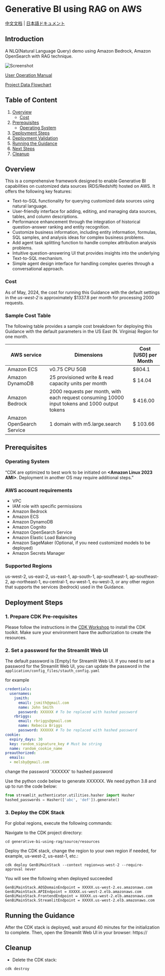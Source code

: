 # Generative BI using RAG on AWS
[中文文档](README_CN.md) | [日本語ドキュメント](README_JP.md)

## Introduction

A NLQ(Natural Language Query) demo using Amazon Bedrock, Amazon OpenSearch with RAG technique.

![Screenshot](./assets/aws-architecture.png)

[User Operation Manual](https://github.com/aws-samples/generative-bi-using-rag/wiki/%E7%94%A8%E6%88%B7%E6%93%8D%E4%BD%9C%E6%89%8B%E5%86%8C)

[Project Data Flowchart](https://github.com/aws-samples/generative-bi-using-rag/wiki/%E9%A1%B9%E7%9B%AE%E6%B5%81%E7%A8%8B%E5%9B%BE)

## Table of Content
1. [Overview](#overview)
    - [Cost](#cost)
2. [Prerequisites](#prerequisites)
    - [Operating System](#operating-system)
3. [Deployment Steps](#deployment-steps)
4. [Deployment Validation](#deployment-validation)
5. [Running the Guidance](#running-the-guidance)
6. [Next Steps](#next-steps)
7. [Cleanup](#cleanup)

## Overview
This is a comprehensive framework designed to enable Generative BI capabilities on customized data sources (RDS/Redshift) hosted on AWS. It offers the following key features:
- Text-to-SQL functionality for querying customized data sources using natural language.
- User-friendly interface for adding, editing, and managing data sources, tables, and column descriptions.
- Performance enhancement through the integration of historical question-answer ranking and entity recognition.
- Customize business information, including entity information, formulas, SQL samples, and analysis ideas for complex business problems.
- Add agent task splitting function to handle complex attribution analysis problems.
- Intuitive question-answering UI that provides insights into the underlying Text-to-SQL mechanism.
- Simple agent design interface for handling complex queries through a conversational approach.

### Cost

As of May, 2024, the cost for running this Guidance with the default settings in the _us-west-2_ is approximately $1337.8 per month for processing 2000 requests.

### Sample Cost Table

The following table provides a sample cost breakdown for deploying this Guidance with the default parameters in the US East (N. Virginia) Region for one month.

| AWS service  | Dimensions | Cost [USD] per Month |
| ----------- | ------------ | ------------ |
| Amazon ECS | v0.75 CPU 5GB | $804.1 |
| Amazon DynamoDB | 25 provisioned write & read capacity units per month | $ 14.04 |
| Amazon Bedrock | 2000 requests per month, with each request consuming 10000 input tokens and 1000 output tokens | $ 416.00 |
| Amazon OpenSearch Service | 1 domain with m5.large.search | $ 103.66 |

## Prerequisites

### Operating System
“CDK are optimized to best work to be initiated on **<Amazon Linux 2023 AMI>**.  Deployment in another OS may require additional steps.”

### AWS account requirements

- VPC
- IAM role with specific permissions
- Amazon Bedrock
- Amazon ECS
- Amazon DynamoDB
- Amazon Cognito
- Amazon OpenSearch Service
- Amazon Elastic Load Balancing
- Amazon SageMaker (Optional, if you need customized models to be deployed)
- Amazon Secrets Manager

### Supported Regions

us-west-2, us-east-2, us-east-1, ap-south-1, ap-southeast-1, ap-southeast-2, ap-northeast-1, eu-central-1, eu-west-1, eu-west-3, or any other region that supports the services (bedrock) used in the Guidance.

## Deployment Steps

### 1. Prepare CDK Pre-requisites
Please follow the instructions in the [CDK Workshop](https://cdkworkshop.com/15-prerequisites.html) to install the CDK toolkit. Make sure your environment have the authorization to create the resources.

### 2. Set a password for the Streamlit Web UI

The default password is [Empty] for Streamlit Web UI. If you need to set a password for the Streamlit Web UI, you can update the password in the
```application/config_files/stauth_config.yaml```

for example 

```yaml
credentials:
  usernames:
    jsmith:
      email: jsmith@gmail.com
      name: John Smith
      password: XXXXXX # To be replaced with hashed password
    rbriggs:
      email: rbriggs@gmail.com
      name: Rebecca Briggs
      password: XXXXXX # To be replaced with hashed password
cookie:
  expiry_days: 30
  key: random_signature_key # Must be string
  name: random_cookie_name
preauthorized:
  emails:
  - melsby@gmail.com
```

change the password 'XXXXXX' to hashed password

Use the python code below to generate XXXXXX. We need python 3.8 and up to run the code below:
```python
from streamlit_authenticator.utilities.hasher import Hasher
hashed_passwords = Hasher(['abc', 'def']).generate()
```

### 3. Deploy the CDK Stack
For global regions, execute the following commands:

Navigate to the CDK project directory:
```
cd generative-bi-using-rag/source/resources
```
Deploy the CDK stack, change the region to your own region if needed, for example, us-west-2, us-east-1, etc.:
```
cdk deploy GenBiMainStack --context region=us-west-2 --require-approval never
```
You will see the following when deployed succeeded
```
GenBiMainStack.AOSDomainEndpoint = XXXXX.us-west-2.es.amazonaws.com
GenBiMainStack.APIEndpoint = XXXXX.us-west-2.elb.amazonaws.com
GenBiMainStack.FrontendEndpoint = XXXXX.us-west-2.elb.amazonaws.com
GenBiMainStack.StreamlitEndpoint = XXXXX.us-west-2.elb.amazonaws.com
```

## Running the Guidance 

After the CDK stack is deployed, wait around 40 minutes for the initialization to complete. Then, open the Streamlit Web UI in your browser: https://<your-public-dns>

## Cleanup 
- Delete the CDK stack:
```
cdk destroy
```
